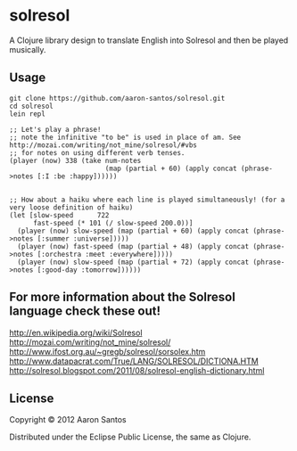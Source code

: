 # solresol

A Clojure library design to translate English into Solresol and then be played musically.

## Usage

    git clone https://github.com/aaron-santos/solresol.git
    cd solresol
    lein repl

    ;; Let's play a phrase!
    ;; note the infinitive "to be" is used in place of am. See http://mozai.com/writing/not_mine/solresol/#vbs
    ;; for notes on using different verb tenses.
    (player (now) 338 (take num-notes
                            (map (partial + 60) (apply concat (phrase->notes [:I :be :happy])))))
    
    
    ;; How about a haiku where each line is played simultaneously! (for a very loose definition of haiku)
    (let [slow-speed      722
          fast-speed (* 101 (/ slow-speed 200.0))]
      (player (now) slow-speed (map (partial + 60) (apply concat (phrase->notes [:summer :universe]))))
      (player (now) fast-speed (map (partial + 48) (apply concat (phrase->notes [:orchestra :meet :everywhere]))))
      (player (now) slow-speed (map (partial + 72) (apply concat (phrase->notes [:good-day :tomorrow])))))

## For more information about the Solresol language check these out!
http://en.wikipedia.org/wiki/Solresol
http://mozai.com/writing/not_mine/solresol/
http://www.ifost.org.au/~gregb/solresol/sorsolex.htm
http://www.datapacrat.com/True/LANG/SOLRESOL/DICTIONA.HTM
http://solresol.blogspot.com/2011/08/solresol-english-dictionary.html

## License

Copyright © 2012 Aaron Santos

Distributed under the Eclipse Public License, the same as Clojure.
